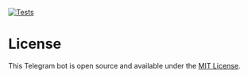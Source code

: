 [![Tests](https://github.com/KonstantinS343/Finance-telegram-bot/actions/workflows/ci.yaml/badge.svg)](https://github.com/KonstantinS343/Finance-telegram-bot/actions/workflows/ci.yaml)

# License

This Telegram bot is open source and available under the [MIT License](LICENCE).

